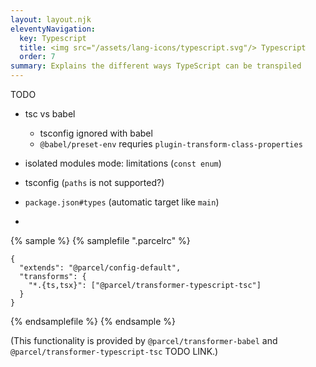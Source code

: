 ```yaml
---
layout: layout.njk
eleventyNavigation:
  key: Typescript
  title: <img src="/assets/lang-icons/typescript.svg"/> Typescript
  order: 7
summary: Explains the different ways TypeScript can be transpiled
---
```


TODO

- tsc vs babel
  - tsconfig ignored with babel
  - `@babel/preset-env` requries `plugin-transform-class-properties`

- isolated modules mode: limitations (`const enum`)
- tsconfig (`paths` is not supported?)
- `package.json#types` (automatic target like `main`)
-

{% sample %}
{% samplefile ".parcelrc" %}

```json/3
{
  "extends": "@parcel/config-default",
  "transforms": {
    "*.{ts,tsx}": ["@parcel/transformer-typescript-tsc"]
  }
}
```

{% endsamplefile %}
{% endsample %}

(This functionality is provided by `@parcel/transformer-babel` and `@parcel/transformer-typescript-tsc` TODO LINK.)
